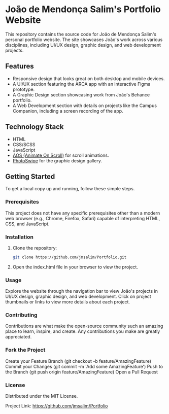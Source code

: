 # João de Mendonça Salim's Portfolio Website

This repository contains the source code for João de Mendonça Salim's personal portfolio website. The site showcases João's work across various disciplines, including UI/UX design, graphic design, and web development projects.

## Features

- Responsive design that looks great on both desktop and mobile devices.
- A UI/UX section featuring the ARCA app with an interactive Figma prototype.
- A Graphic Design section showcasing work from João's Behance portfolio.
- A Web Development section with details on projects like the Campus Companion, including a screen recording of the app.

## Technology Stack

- HTML
- CSS/SCSS
- JavaScript
- [AOS (Animate On Scroll)](https://michalsnik.github.io/aos/) for scroll animations.
- [PhotoSwipe](https://photoswipe.com/) for the graphic design gallery.

## Getting Started

To get a local copy up and running, follow these simple steps.

### Prerequisites

This project does not have any specific prerequisites other than a modern web browser (e.g., Chrome, Firefox, Safari) capable of interpreting HTML, CSS, and JavaScript.

### Installation

1. Clone the repository:

   ```sh
   git clone https://github.com/jmsalim/Portfolio.git

2. Open the index.html file in your browser to view the project.


### Usage

Explore the website through the navigation bar to view João's projects in UI/UX design, graphic design, and web development. Click on project thumbnails or links to view more details about each project.

### Contributing

Contributions are what make the open-source community such an amazing place to learn, inspire, and create. Any contributions you make are greatly appreciated.

### Fork the Project

Create your Feature Branch (git checkout -b feature/AmazingFeature)
Commit your Changes (git commit -m 'Add some AmazingFeature')
Push to the Branch (git push origin feature/AmazingFeature)
Open a Pull Request

### License

Distributed under the MIT License.

Project Link: https://github.com/jmsalim/Portfolio

